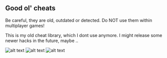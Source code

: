 ## Good ol' cheats
Be careful, they are old, outdated or detected.
Do NOT use them within multiplayer games!

This is my old cheat library, which I dont use anymore.
I might release some newer hacks in the future, maybe ..

![alt text](https://github.com/lnslbrty/cheats/blob/master/csgo_wh.png "CSGO Wallhack")
![alt text](https://github.com/lnslbrty/cheats/blob/master/csgo_wh2.png "CSGO Wallhack")
![alt text](https://github.com/lnslbrty/cheats/blob/master/h1z1.png "H1Z1 Radar")

